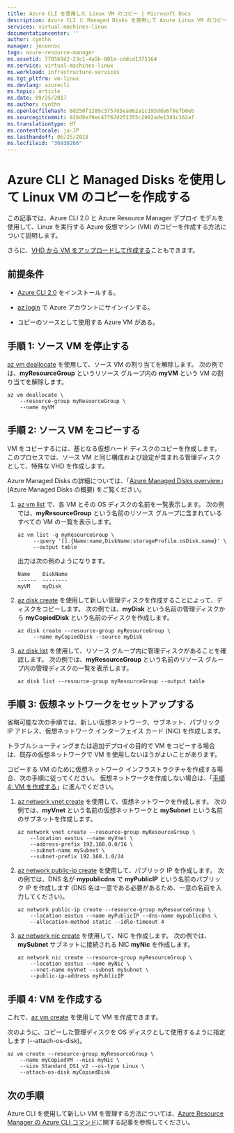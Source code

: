```yaml
---
title: Azure CLI を使用した Linux VM のコピー | Microsoft Docs
description: Azure CLI と Managed Disks を使用して Azure Linux VM のコピーを作成する方法について説明します。
services: virtual-machines-linux
documentationcenter: ''
author: cynthn
manager: jeconnoc
tags: azure-resource-manager
ms.assetid: 770569d2-23c1-4a5b-801e-cddcd1375164
ms.service: virtual-machines-linux
ms.workload: infrastructure-services
ms.tgt_pltfrm: vm-linux
ms.devlang: azurecli
ms.topic: article
ms.date: 09/25/2017
ms.author: cynthn
ms.openlocfilehash: 8d250f1289c3757d5ea862a1c195dde6f8efb0eb
ms.sourcegitcommit: 828d8ef0ec47767d251355c2002ade13d1c162af
ms.translationtype: HT
ms.contentlocale: ja-JP
ms.lasthandoff: 06/25/2018
ms.locfileid: "36938266"
---
```

# <a name="create-a-copy-of-a-linux-vm-by-using-azure-cli-and-managed-disks"></a>Azure CLI と Managed Disks を使用して Linux VM のコピーを作成する


この記事では、Azure CLI 2.0 と Azure Resource Manager デプロイ モデルを使用して、Linux を実行する Azure 仮想マシン (VM) のコピーを作成する方法について説明します。 

さらに、[VHD から VM をアップロードして作成する](upload-vhd.md?toc=%2fazure%2fvirtual-machines%2flinux%2ftoc.json)こともできます。

## <a name="prerequisites"></a>前提条件


-   [Azure CLI 2.0](/cli/azure/install-az-cli2) をインストールする。

-   [az login](/cli/azure/reference-index#az_login) で Azure アカウントにサインインする。

-   コピーのソースとして使用する Azure VM がある。

## <a name="step-1-stop-the-source-vm"></a>手順 1: ソース VM を停止する


[az vm deallocate](/cli/azure/vm#az_vm_deallocate) を使用して、ソース VM の割り当てを解除します。
次の例では、**myResourceGroup** というリソース グループ内の **myVM** という VM の割り当てを解除します。

```azurecli
az vm deallocate \
    --resource-group myResourceGroup \
    --name myVM
```

## <a name="step-2-copy-the-source-vm"></a>手順 2: ソース VM をコピーする


VM をコピーするには、基となる仮想ハード ディスクのコピーを作成します。 このプロセスでは、ソース VM と同じ構成および設定が含まれる管理ディスクとして、特殊な VHD を作成します。

Azure Managed Disks の詳細については、「[Azure Managed Disks overview](../windows/managed-disks-overview.md)」 (Azure Managed Disks の概要) をご覧ください。 

1.  [az vm list](/cli/azure/vm#az_vm_list) で、各 VM とその OS ディスクの名前を一覧表示します。 次の例では、**myResourceGroup** という名前のリソース グループに含まれているすべての VM の一覧を表示します。
    
    ```azurecli
    az vm list -g myResourceGroup \
         --query '[].{Name:name,DiskName:storageProfile.osDisk.name}' \
         --output table
    ```

    出力は次の例のようになります。

    ```azurecli
    Name    DiskName
    ------  --------
    myVM    myDisk
    ```

1.  [az disk create](/cli/azure/disk#az_disk_create) を使用して新しい管理ディスクを作成することによって、ディスクをコピーします。 次の例では、**myDisk** という名前の管理ディスクから **myCopiedDisk** という名前のディスクを作成します。

    ```azurecli
    az disk create --resource-group myResourceGroup \
         --name myCopiedDisk --source myDisk
    ``` 

1.  [az disk list](/cli/azure/disk#az_disk_list) を使用して、リソース グループ内に管理ディスクがあることを確認します。 次の例では、**myResourceGroup** という名前のリソース グループ内の管理ディスクの一覧を表示します。

    ```azurecli
    az disk list --resource-group myResourceGroup --output table
    ```


## <a name="step-3-set-up-a-virtual-network"></a>手順 3: 仮想ネットワークをセットアップする


省略可能な次の手順では、新しい仮想ネットワーク、サブネット、パブリック IP アドレス、仮想ネットワーク インターフェイス カード (NIC) を作成します。

トラブルシューティングまたは追加デプロイの目的で VM をコピーする場合は、既存の仮想ネットワークで VM を使用しないほうがよいことがあります。

コピーする VM のために仮想ネットワーク インフラストラクチャを作成する場合、次の手順に従ってください。 仮想ネットワークを作成しない場合は、「[手順 4: VM を作成する](#step-4-create-a-vm)」に進んでください。

1.  [az network vnet create](/cli/azure/network/vnet#az_network_vnet_create) を使用して、仮想ネットワークを作成します。 次の例では、**myVnet** という名前の仮想ネットワークと **mySubnet** という名前のサブネットを作成します。

    ```azurecli
    az network vnet create --resource-group myResourceGroup \
        --location eastus --name myVnet \
        --address-prefix 192.168.0.0/16 \
        --subnet-name mySubnet \
        --subnet-prefix 192.168.1.0/24
    ```

1.  [az network public-ip create](/cli/azure/network/public-ip#az_network_public_ip_create) を使用して、パブリック IP を作成します。 次の例では、DNS 名が **mypublicdns** で **myPublicIP** という名前のパブリック IP を作成します  (DNS 名は一意である必要があるため、一意の名前を入力してください)。

    ```azurecli
    az network public-ip create --resource-group myResourceGroup \
        --location eastus --name myPublicIP --dns-name mypublicdns \
        --allocation-method static --idle-timeout 4
    ```

1.  [az network nic create](/cli/azure/network/nic#az_network_nic_create) を使用して、NIC を作成します。
    次の例では、**mySubnet** サブネットに接続される NIC **myNic** を作成します。

    ```azurecli
    az network nic create --resource-group myResourceGroup \
        --location eastus --name myNic \
        --vnet-name myVnet --subnet mySubnet \
        --public-ip-address myPublicIP
    ```

## <a name="step-4-create-a-vm"></a>手順 4: VM を作成する

これで、[az vm create](/cli/azure/vm#az_vm_create) を使用して VM を作成できます。

次のように、コピーした管理ディスクを OS ディスクとして使用するように指定します (--attach-os-disk)。

```azurecli
az vm create --resource-group myResourceGroup \
    --name myCopiedVM --nics myNic \
    --size Standard_DS1_v2 --os-type Linux \
    --attach-os-disk myCopiedDisk
```

## <a name="next-steps"></a>次の手順

Azure CLI を使用して新しい VM を管理する方法については、[Azure Resource Manager の Azure CLI コマンド](../azure-cli-arm-commands.md)に関する記事を参照してください。
